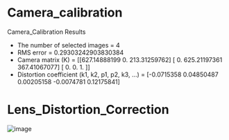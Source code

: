 # Camera_calibration
Camera_Calibration Results
* The number of selected images = 4
* RMS error = 0.29303242903830384
* Camera matrix (K) = 
[[627.14888199    0.          213.31259762]
 [  0.         625.21197361  367.41067077]
 [  0.           0.           1.        ]]
* Distortion coefficient (k1, k2, p1, p2, k3, ...) = [-0.0715358   0.04850487  0.00205158 -0.0074781   0.12175841]

# Lens_Distortion_Correction
![image](https://github.com/user-attachments/assets/fe9d3b65-5fd5-4378-915f-e11c5de77d21)
